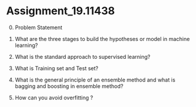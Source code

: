 # Assignment_19.11438
0. Problem Statement

1. What are the three stages to build the hypotheses or model in machine learning?
2. What is the standard approach to supervised learning?
3. What is Training set and Test set?
4. What is the general principle of an ensemble method and what is bagging and
boosting in ensemble method?
5. How can you avoid overfitting ?
